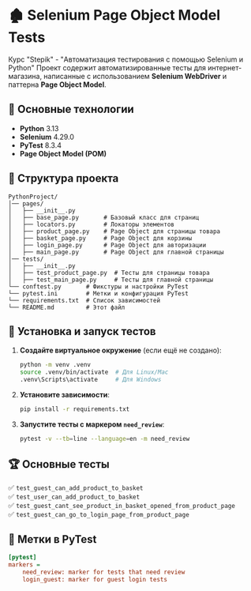# 🏚 Selenium Page Object Model Tests

Курс "Stepik" - "Автоматизация тестирования с помощью Selenium и Python"
Проект содержит автоматизированные тесты для интернет-магазина, написанные с использованием **Selenium WebDriver** и паттерна **Page Object Model**.

## 📌 Основные технологии
- **Python** 3.13
- **Selenium** 4.29.0
- **PyTest** 8.3.4
- **Page Object Model (POM)**

## 📂 Структура проекта
```
PythonProject/
│── pages/
│   ├── __init__.py
│   ├── base_page.py       # Базовый класс для страниц
│   ├── locators.py        # Локаторы элементов
│   ├── product_page.py    # Page Object для страницы товара
│   ├── basket_page.py     # Page Object для корзины
│   ├── login_page.py      # Page Object для авторизации
│   ├── main_page.py       # Page Object для главной страницы
│── tests/
│   ├── __init__.py
│   ├── test_product_page.py  # Тесты для страницы товара
│   ├── test_main_page.py     # Тесты для главной страницы
└── conftest.py       # Фикстуры и настройки PyTest
└── pytest.ini        # Метки и конфигурация PyTest
└── requirements.txt  # Список зависимостей
└── README.md         # Этот файл
```

## 🚀 Установка и запуск тестов

1. **Создайте виртуальное окружение** (если ещё не создано):
   ```sh
   python -m venv .venv
   source .venv/bin/activate  # Для Linux/Mac
   .venv\Scripts\activate     # Для Windows
   ```

2. **Установите зависимости**:
   ```sh
   pip install -r requirements.txt
   ```

3. **Запустите тесты с маркером `need_review`**:
   ```sh
   pytest -v --tb=line --language=en -m need_review
   ```

## 🏆 Основные тесты
✅ `test_guest_can_add_product_to_basket`  
✅ `test_user_can_add_product_to_basket`  
✅ `test_guest_cant_see_product_in_basket_opened_from_product_page`  
✅ `test_guest_can_go_to_login_page_from_product_page`  

## 🔖 Метки в PyTest
```ini
[pytest]
markers =
    need_review: marker for tests that need review
    login_guest: marker for guest login tests
```

